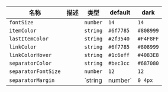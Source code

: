 | 名称 | 描述 | 类型 | default | dark |
|---|---|---|---|---|
| `fontSize` |  | `number` | `14` | `14` |
| `itemColor` |  | `string` | `#6f7785` | `#808999` |
| `lastItemColor` |  | `string` | `#2f3540` | `#F4F8FF` |
| `linkColor` |  | `string` | `#6f7785` | `#808999` |
| `linkColorHover` |  | `string` | `#1c6eff` | `#4083E8` |
| `separatorColor` |  | `string` | `#bec3cc` | `#687080` |
| `separatorFontSize` |  | `number` | `12` | `12` |
| `separatorMargin` |  | `string | number` | `0 4px` | `0 4px` |
